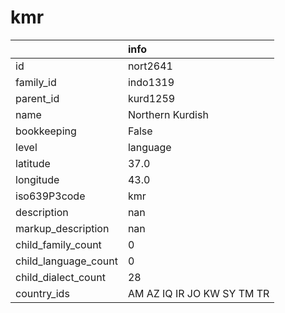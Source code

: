 # kmr
|                      | info                       |
|:---------------------|:---------------------------|
| id                   | nort2641                   |
| family_id            | indo1319                   |
| parent_id            | kurd1259                   |
| name                 | Northern Kurdish           |
| bookkeeping          | False                      |
| level                | language                   |
| latitude             | 37.0                       |
| longitude            | 43.0                       |
| iso639P3code         | kmr                        |
| description          | nan                        |
| markup_description   | nan                        |
| child_family_count   | 0                          |
| child_language_count | 0                          |
| child_dialect_count  | 28                         |
| country_ids          | AM AZ IQ IR JO KW SY TM TR |